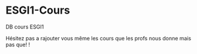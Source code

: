 # ESGI1-Cours
DB cours ESGI1 

Hésitez pas a rajouter vous même les cours que les profs nous donne mais pas que! !